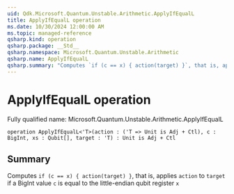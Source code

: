 ```yaml
---
uid: Qdk.Microsoft.Quantum.Unstable.Arithmetic.ApplyIfEqualL
title: ApplyIfEqualL operation
ms.date: 10/30/2024 12:00:00 AM
ms.topic: managed-reference
qsharp.kind: operation
qsharp.package: __Std__
qsharp.namespace: Microsoft.Quantum.Unstable.Arithmetic
qsharp.name: ApplyIfEqualL
qsharp.summary: "Computes `if (c == x) { action(target) }`, that is, applies `action` to `target` if a BigInt value `c` is equal to the little-endian qubit register `x`"
---
```


# ApplyIfEqualL operation

Fully qualified name: Microsoft.Quantum.Unstable.Arithmetic.ApplyIfEqualL

```qsharp
operation ApplyIfEqualL<'T>(action : ('T => Unit is Adj + Ctl), c : BigInt, xs : Qubit[], target : 'T) : Unit is Adj + Ctl
```

## Summary
Computes `if (c == x) { action(target) }`, that is, applies `action` to `target`
if a BigInt value `c` is equal to the little-endian qubit register `x`

